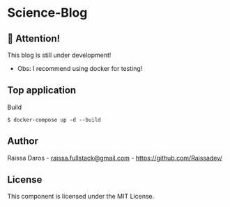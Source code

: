 # Science-Blog

## :stop_sign: Attention!

This blog is still under development!

- Obs: I recommend using docker for testing!

## Top application
Build
```
$ docker-compose up -d --build
```

## Author
Raissa Daros - raissa.fullstack@gmail.com - https://github.com/Raissadev/

## License
This component is licensed under the MIT License.

